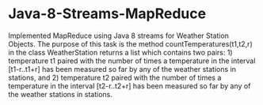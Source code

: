 # Java-8-Streams-MapReduce
Implemented MapReduce using Java 8 streams for Weather Station Objects. The purpose of this task is the method countTemperatures(t1,t2,r) in the class WeatherStation returns a list which contains two pairs: 1) temperature t1 paired with the number of times a temperature in the interval [t1-r..t1+r] has been measured so far by any of the weather stations in stations, and 2) temperature t2 paired with the number of times a temperature in the interval [t2-r..t2+r] has been measured so far by any of the weather stations in stations. 
